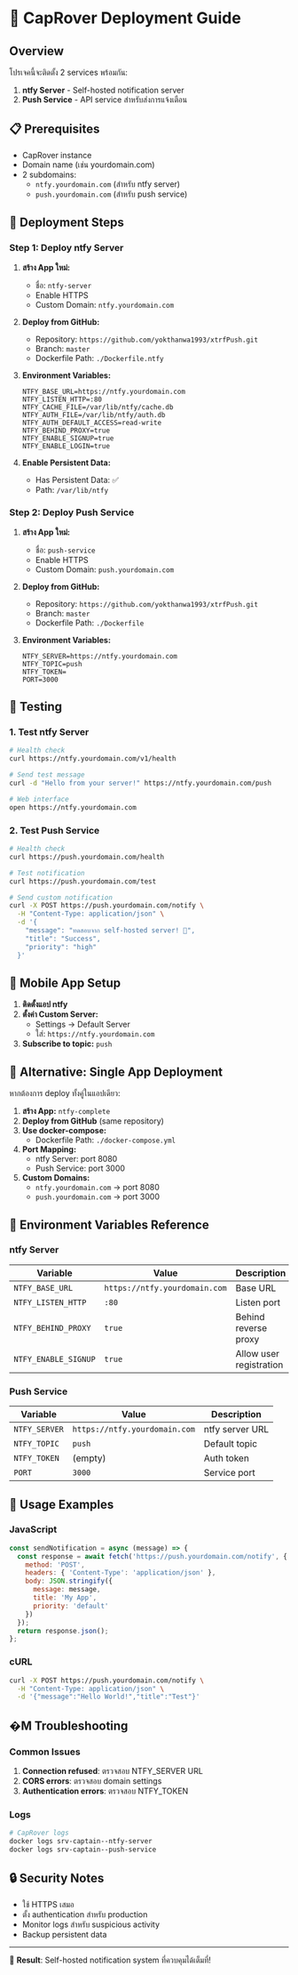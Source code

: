 # 🚀 CapRover Deployment Guide

## Overview
โปรเจคนี้จะติดตั้ง 2 services พร้อมกัน:
1. **ntfy Server** - Self-hosted notification server
2. **Push Service** - API service สำหรับส่งการแจ้งเตือน

## 📋 Prerequisites
- CapRover instance
- Domain name (เช่น yourdomain.com)
- 2 subdomains:
  - `ntfy.yourdomain.com` (สำหรับ ntfy server)
  - `push.yourdomain.com` (สำหรับ push service)

## 🎯 Deployment Steps

### Step 1: Deploy ntfy Server

1. **สร้าง App ใหม่:**
   - ชื่อ: `ntfy-server`
   - Enable HTTPS
   - Custom Domain: `ntfy.yourdomain.com`

2. **Deploy from GitHub:**
   - Repository: `https://github.com/yokthanwa1993/xtrfPush.git`
   - Branch: `master`
   - Dockerfile Path: `./Dockerfile.ntfy`

3. **Environment Variables:**
   ```
   NTFY_BASE_URL=https://ntfy.yourdomain.com
   NTFY_LISTEN_HTTP=:80
   NTFY_CACHE_FILE=/var/lib/ntfy/cache.db
   NTFY_AUTH_FILE=/var/lib/ntfy/auth.db
   NTFY_AUTH_DEFAULT_ACCESS=read-write
   NTFY_BEHIND_PROXY=true
   NTFY_ENABLE_SIGNUP=true
   NTFY_ENABLE_LOGIN=true
   ```

4. **Enable Persistent Data:**
   - Has Persistent Data: ✅
   - Path: `/var/lib/ntfy`

### Step 2: Deploy Push Service

1. **สร้าง App ใหม่:**
   - ชื่อ: `push-service`
   - Enable HTTPS
   - Custom Domain: `push.yourdomain.com`

2. **Deploy from GitHub:**
   - Repository: `https://github.com/yokthanwa1993/xtrfPush.git`
   - Branch: `master`
   - Dockerfile Path: `./Dockerfile`

3. **Environment Variables:**
   ```
   NTFY_SERVER=https://ntfy.yourdomain.com
   NTFY_TOPIC=push
   NTFY_TOKEN=
   PORT=3000
   ```

## 🧪 Testing

### 1. Test ntfy Server
```bash
# Health check
curl https://ntfy.yourdomain.com/v1/health

# Send test message
curl -d "Hello from your server!" https://ntfy.yourdomain.com/push

# Web interface
open https://ntfy.yourdomain.com
```

### 2. Test Push Service
```bash
# Health check
curl https://push.yourdomain.com/health

# Test notification
curl https://push.yourdomain.com/test

# Send custom notification
curl -X POST https://push.yourdomain.com/notify \
  -H "Content-Type: application/json" \
  -d '{
    "message": "ทดสอบจาก self-hosted server! 🎉",
    "title": "Success",
    "priority": "high"
  }'
```

## 📱 Mobile App Setup

1. **ติดตั้งแอป ntfy**
2. **ตั้งค่า Custom Server:**
   - Settings → Default Server
   - ใส่: `https://ntfy.yourdomain.com`
3. **Subscribe to topic:** `push`

## 🔧 Alternative: Single App Deployment

หากต้องการ deploy ทั้งคู่ในแอปเดียว:

1. **สร้าง App:** `ntfy-complete`
2. **Deploy from GitHub** (same repository)
3. **Use docker-compose:**
   - Dockerfile Path: `./docker-compose.yml`
4. **Port Mapping:**
   - ntfy Server: port 8080
   - Push Service: port 3000
5. **Custom Domains:**
   - `ntfy.yourdomain.com` → port 8080
   - `push.yourdomain.com` → port 3000

## 🔄 Environment Variables Reference

### ntfy Server
| Variable | Value | Description |
|----------|-------|-------------|
| `NTFY_BASE_URL` | `https://ntfy.yourdomain.com` | Base URL |
| `NTFY_LISTEN_HTTP` | `:80` | Listen port |
| `NTFY_BEHIND_PROXY` | `true` | Behind reverse proxy |
| `NTFY_ENABLE_SIGNUP` | `true` | Allow user registration |

### Push Service
| Variable | Value | Description |
|----------|-------|-------------|
| `NTFY_SERVER` | `https://ntfy.yourdomain.com` | ntfy server URL |
| `NTFY_TOPIC` | `push` | Default topic |
| `NTFY_TOKEN` | (empty) | Auth token |
| `PORT` | `3000` | Service port |

## 🎉 Usage Examples

### JavaScript
```javascript
const sendNotification = async (message) => {
  const response = await fetch('https://push.yourdomain.com/notify', {
    method: 'POST',
    headers: { 'Content-Type': 'application/json' },
    body: JSON.stringify({
      message: message,
      title: 'My App',
      priority: 'default'
    })
  });
  return response.json();
};
```

### cURL
```bash
curl -X POST https://push.yourdomain.com/notify \
  -H "Content-Type: application/json" \
  -d '{"message":"Hello World!","title":"Test"}'
```

## �️M Troubleshooting

### Common Issues
1. **Connection refused**: ตรวจสอบ NTFY_SERVER URL
2. **CORS errors**: ตรวจสอบ domain settings
3. **Authentication errors**: ตรวจสอบ NTFY_TOKEN

### Logs
```bash
# CapRover logs
docker logs srv-captain--ntfy-server
docker logs srv-captain--push-service
```

## 🔒 Security Notes
- ใช้ HTTPS เสมอ
- ตั้ง authentication สำหรับ production
- Monitor logs สำหรับ suspicious activity
- Backup persistent data

---

🎯 **Result**: Self-hosted notification system ที่ควบคุมได้เต็มที่!